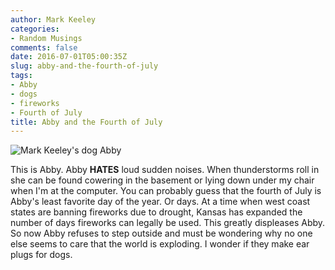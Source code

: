 ```yaml
---
author: Mark Keeley
categories:
- Random Musings
comments: false
date: 2016-07-01T05:00:35Z
slug: abby-and-the-fourth-of-july
tags:
- Abby
- dogs
- fireworks
- Fourth of July
title: Abby and the Fourth of July
---
```

![Mark Keeley's dog Abby](/media/abby.jpg)

This is Abby. Abby **HATES** loud sudden noises. When thunderstorms roll in she can be found cowering in the basement or lying down under my chair when I'm at the computer. You can probably guess that the fourth of July is Abby's least favorite day of the year. Or days. At a time when west coast states are banning fireworks due to drought, Kansas has expanded the number of days fireworks can legally be used. This greatly displeases Abby. So now Abby refuses to step outside and must be wondering why no one else seems to care that the world is exploding. I wonder if they make ear plugs for dogs.

<!--more-->
